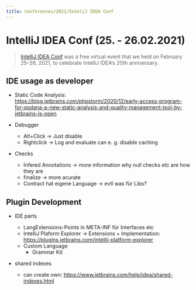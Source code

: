 ```yaml
---
title: Conferences/2021/InteliJ IDEA Conf
---
```

IntelliJ IDEA Conf (25. - 26.02.2021)
===

> [IntelliJ IDEA Conf](https://www.jetbrains.com/lp/intellijidea-20-anniversary/) was a free virtual event that we held on February 25–26, 2021, to celebrate IntelliJ IDEA’s 20th anniversary.

## IDE usage as developer

- Static Code Analysis: https://blog.jetbrains.com/phpstorm/2020/12/early-access-program-for-qodana-a-new-static-analysis-and-quality-management-tool-by-jetbrains-is-open

- Debugger
    - Alt+Click -> Just disable
    - Rightclick -> Log and evaluate can e. g. disable caching

- Checks
    - Infered Annotations -> more information why null checks etc are how they are
    - finalize -> more acurate
    - Contract hat eigene Language -> evtl was für Libs?


## Plugin Development

- IDE parts
    - LangExtensions-Points in META-INF für Interfaces etc
    - IntelliJ  Plaform Explorer -> Extensions + Implementation: https://plugins.jetbrains.com/intellij-platform-explorer
    - Custom Language
        - Grammar Kit

- shared indexes
    - can create own: https://www.jetbrains.com/help/idea/shared-indexes.html

